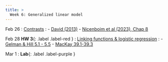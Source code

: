 ```yaml
---
title: >
  Week 6: Generalized linear model
---
```


Feb 26
: [Contrasts](https://socialinteractionlab.github.io/psych710-notes/contrasts.html)
  : - [David (2013)](https://pdfs.semanticscholar.org/a13f/131b618cf68a029a70ed70bbcbe972f509a8.pdf)
    - [Nicenboim et al (2023), Chap 8](https://vasishth.github.io/bayescogsci/book/ch-contr.html)

Feb 28 **HW 3**{: .label .label-red }
: [Linking functions & logistic regression](https://socialinteractionlab.github.io/psych710-notes/generalized-linear-model.html)
  : - [Gelman & Hill 5.1 - 5.5](https://socialinteractionlab.github.io/psych710//assets/readings/gelmanhill_chapter5.pdf)
    - [MacKay 39.1-39.3](https://socialinteractionlab.github.io/psych710//assets/readings/mackay_chap39.pdf)

Mar 1
: **Lab**{: .label .label-purple }
